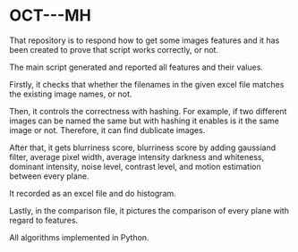 # OCT---MH

That repository is to respond how to get some images features and it has been created to prove that script works correctly, or not. 

The main script generated and reported all features and their values.

Firstly, it checks that whether the filenames in the given excel file matches the existing image names, or not.

Then, it controls the correctness with hashing. For example, if two different images can be named the same
but with hashing it enables is it the same image or not. Therefore, it can find dublicate images.

After that, it gets blurriness score, blurriness score by adding gaussiand filter, average pixel width, average intensity
darkness and whiteness, dominant intensity, noise level, contrast level, and motion estimation between every plane.

It recorded as an excel file and do histogram.

Lastly, in the comparison file, it pictures the comparison of every plane with regard to features.

All algorithms implemented in Python.
